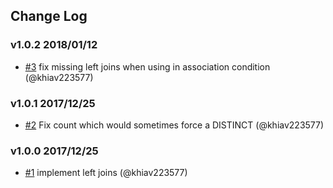 ## Change Log

### v1.0.2 2018/01/12
- [#3](https://github.com/khiav223577/left_joins/pull/3) fix missing left joins when using in association condition (@khiav223577)

### v1.0.1 2017/12/25
- [#2](https://github.com/khiav223577/left_joins/pull/2)  Fix count which would sometimes force a DISTINCT (@khiav223577)

### v1.0.0 2017/12/25
- [#1](https://github.com/khiav223577/left_joins/pull/1) implement left joins (@khiav223577)